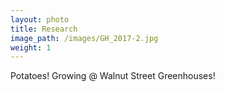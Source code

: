 ```yaml
---
layout: photo
title: Research
image_path: /images/GH_2017-2.jpg
weight: 1
---
```

Potatoes! Growing @ Walnut Street Greenhouses!
